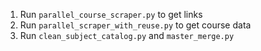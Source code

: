 1. Run `parallel_course_scraper.py` to get links
2. Run `parallel_scraper_with_reuse.py` to get course data
3. Run `clean_subject_catalog.py` and `master_merge.py`
